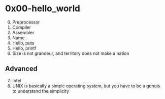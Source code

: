 <h1>0x00-hello_world</h1>

00. Preprocessor<br>
01. Compiler<br>
02. Assembler<br>
03. Name<br>
04. Hello, puts<br>
05. Hello, printf<br>
06. Size is not grandeur, and territory does not make a nation<br>

<h2>Advanced</h2>

07. Intel
08. UNIX is basically a simple operating system, but you have to be a genuis to understand the simplicity
